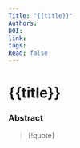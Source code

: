 ```yaml
---
Title: "{{title}}"
Authors: 
DOI: 
link: 
tags: 
Read: false
---
```


# {{title}}

### Abstract
>[!quote] 

